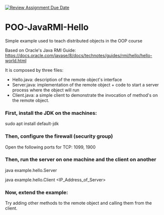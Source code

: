 [![Review Assignment Due Date](https://classroom.github.com/assets/deadline-readme-button-22041afd0340ce965d47ae6ef1cefeee28c7c493a6346c4f15d667ab976d596c.svg)](https://classroom.github.com/a/0NmVE7bP)
# POO-JavaRMI-Hello
Simple example used to teach distributed objects in the OOP course

Based on Oracle's Java RMI Guide: https://docs.oracle.com/javase/8/docs/technotes/guides/rmi/hello/hello-world.html

It is composed by three files:

- Hello.java: description of the remote object's interface
- Server.java: implementation of the remote object + code to start a server process where the object will run
- Client.java: a simple client to demonstrate the invocation of method's on the remote object.

### First, install the JDK on the machines:

  sudo apt install default-jdk

### Then, configure the firewall (security group)

  Open the following ports for TCP: 1099, 1900

### Then, run the server on one machine and the client on another

  java example.hello.Server

  java example.hello.Client <IP_Address_of_Server>
  
### Now, extend the example:

Try adding other methods to the remote object and calling them from the client.
